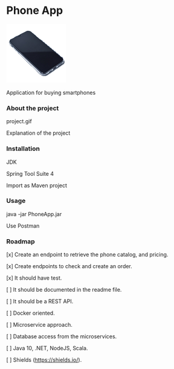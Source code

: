 # Phone App
![alt text](logo.png "Phone App")

Application for buying smartphones

### About the project
project.gif

Explanation of the project

### Installation
JDK

Spring Tool Suite 4

Import as Maven project

### Usage
java -jar PhoneApp.jar

Use Postman

### Roadmap
[x] Create an endpoint to retrieve the phone catalog, and pricing.

[x] Create endpoints to check and create an order.

[x] It should have test.

[ ] It should be documented in the readme file.

[ ] It should be a REST API.

[ ] Docker oriented.

[ ] Microservice approach.

[ ] Database access from the microservices.

[ ] Java 10, .NET, NodeJS, Scala.

[ ] Shields (https://shields.io/).


